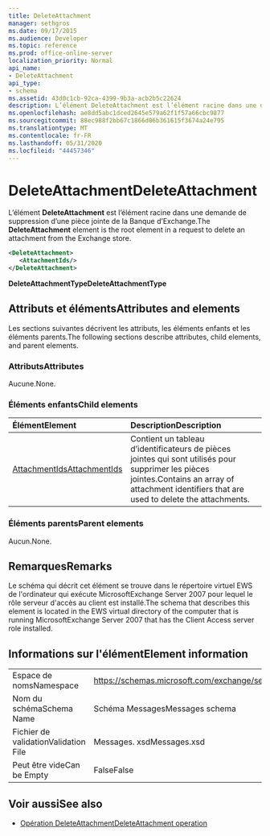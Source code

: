 ```yaml
---
title: DeleteAttachment
manager: sethgros
ms.date: 09/17/2015
ms.audience: Developer
ms.topic: reference
ms.prod: office-online-server
localization_priority: Normal
api_name:
- DeleteAttachment
api_type:
- schema
ms.assetid: 43d0c1cb-92ca-4399-9b3a-acb2b5c22624
description: L’élément DeleteAttachment est l’élément racine dans une demande de suppression d’une pièce jointe de la Banque d’Exchange.
ms.openlocfilehash: ae8dd5abc1dced2645e579a62f1f57a66cbc9877
ms.sourcegitcommit: 88ec988f2bb67c1866d06b361615f3674a24e795
ms.translationtype: MT
ms.contentlocale: fr-FR
ms.lasthandoff: 05/31/2020
ms.locfileid: "44457346"
---
```

# <a name="deleteattachment"></a><span data-ttu-id="36fec-103">DeleteAttachment</span><span class="sxs-lookup"><span data-stu-id="36fec-103">DeleteAttachment</span></span>

<span data-ttu-id="36fec-104">L’élément **DeleteAttachment** est l’élément racine dans une demande de suppression d’une pièce jointe de la Banque d’Exchange.</span><span class="sxs-lookup"><span data-stu-id="36fec-104">The **DeleteAttachment** element is the root element in a request to delete an attachment from the Exchange store.</span></span> 
  
```xml
<DeleteAttachment>
   <AttachmentIds/>
</DeleteAttachment>
```

<span data-ttu-id="36fec-105">**DeleteAttachmentType**</span><span class="sxs-lookup"><span data-stu-id="36fec-105">**DeleteAttachmentType**</span></span>

## <a name="attributes-and-elements"></a><span data-ttu-id="36fec-106">Attributs et éléments</span><span class="sxs-lookup"><span data-stu-id="36fec-106">Attributes and elements</span></span>

<span data-ttu-id="36fec-107">Les sections suivantes décrivent les attributs, les éléments enfants et les éléments parents.</span><span class="sxs-lookup"><span data-stu-id="36fec-107">The following sections describe attributes, child elements, and parent elements.</span></span>
  
### <a name="attributes"></a><span data-ttu-id="36fec-108">Attributs</span><span class="sxs-lookup"><span data-stu-id="36fec-108">Attributes</span></span>

<span data-ttu-id="36fec-109">Aucune.</span><span class="sxs-lookup"><span data-stu-id="36fec-109">None.</span></span>
  
### <a name="child-elements"></a><span data-ttu-id="36fec-110">Éléments enfants</span><span class="sxs-lookup"><span data-stu-id="36fec-110">Child elements</span></span>

|<span data-ttu-id="36fec-111">**Élément**</span><span class="sxs-lookup"><span data-stu-id="36fec-111">**Element**</span></span>|<span data-ttu-id="36fec-112">**Description**</span><span class="sxs-lookup"><span data-stu-id="36fec-112">**Description**</span></span>|
|:-----|:-----|
|[<span data-ttu-id="36fec-113">AttachmentIds</span><span class="sxs-lookup"><span data-stu-id="36fec-113">AttachmentIds</span></span>](attachmentids.md) <br/> |<span data-ttu-id="36fec-114">Contient un tableau d’identificateurs de pièces jointes qui sont utilisés pour supprimer les pièces jointes.</span><span class="sxs-lookup"><span data-stu-id="36fec-114">Contains an array of attachment identifiers that are used to delete the attachments.</span></span>  <br/> |
   
### <a name="parent-elements"></a><span data-ttu-id="36fec-115">Éléments parents</span><span class="sxs-lookup"><span data-stu-id="36fec-115">Parent elements</span></span>

<span data-ttu-id="36fec-116">Aucun.</span><span class="sxs-lookup"><span data-stu-id="36fec-116">None.</span></span>
  
## <a name="remarks"></a><span data-ttu-id="36fec-117">Remarques</span><span class="sxs-lookup"><span data-stu-id="36fec-117">Remarks</span></span>

<span data-ttu-id="36fec-118">Le schéma qui décrit cet élément se trouve dans le répertoire virtuel EWS de l'ordinateur qui exécute MicrosoftExchange Server 2007 pour lequel le rôle serveur d'accès au client est installé.</span><span class="sxs-lookup"><span data-stu-id="36fec-118">The schema that describes this element is located in the EWS virtual directory of the computer that is running MicrosoftExchange Server 2007 that has the Client Access server role installed.</span></span>
  
## <a name="element-information"></a><span data-ttu-id="36fec-119">Informations sur l'élément</span><span class="sxs-lookup"><span data-stu-id="36fec-119">Element information</span></span>

|||
|:-----|:-----|
|<span data-ttu-id="36fec-120">Espace de noms</span><span class="sxs-lookup"><span data-stu-id="36fec-120">Namespace</span></span>  <br/> |https://schemas.microsoft.com/exchange/services/2006/messages  <br/> |
|<span data-ttu-id="36fec-121">Nom du schéma</span><span class="sxs-lookup"><span data-stu-id="36fec-121">Schema Name</span></span>  <br/> |<span data-ttu-id="36fec-122">Schéma Messages</span><span class="sxs-lookup"><span data-stu-id="36fec-122">Messages schema</span></span>  <br/> |
|<span data-ttu-id="36fec-123">Fichier de validation</span><span class="sxs-lookup"><span data-stu-id="36fec-123">Validation File</span></span>  <br/> |<span data-ttu-id="36fec-124">Messages. xsd</span><span class="sxs-lookup"><span data-stu-id="36fec-124">Messages.xsd</span></span>  <br/> |
|<span data-ttu-id="36fec-125">Peut être vide</span><span class="sxs-lookup"><span data-stu-id="36fec-125">Can be Empty</span></span>  <br/> |<span data-ttu-id="36fec-126">False</span><span class="sxs-lookup"><span data-stu-id="36fec-126">False</span></span>  <br/> |
   
## <a name="see-also"></a><span data-ttu-id="36fec-127">Voir aussi</span><span class="sxs-lookup"><span data-stu-id="36fec-127">See also</span></span>

- [<span data-ttu-id="36fec-128">Opération DeleteAttachment</span><span class="sxs-lookup"><span data-stu-id="36fec-128">DeleteAttachment operation</span></span>](deleteattachment-operation.md)

